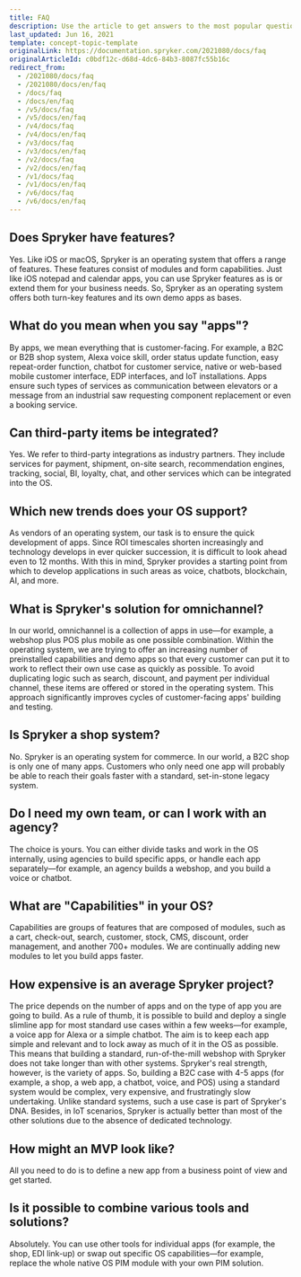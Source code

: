 ```yaml
---
title: FAQ
description: Use the article to get answers to the most popular questions about Spryker.
last_updated: Jun 16, 2021
template: concept-topic-template
originalLink: https://documentation.spryker.com/2021080/docs/faq
originalArticleId: c0bdf12c-d68d-4dc6-84b3-8087fc55b16c
redirect_from:
  - /2021080/docs/faq
  - /2021080/docs/en/faq
  - /docs/faq
  - /docs/en/faq
  - /v5/docs/faq
  - /v5/docs/en/faq
  - /v4/docs/faq
  - /v4/docs/en/faq
  - /v3/docs/faq
  - /v3/docs/en/faq
  - /v2/docs/faq
  - /v2/docs/en/faq
  - /v1/docs/faq
  - /v1/docs/en/faq
  - /v6/docs/faq
  - /v6/docs/en/faq
---
```


## Does Spryker have features?

Yes. Like iOS or macOS, Spryker is an operating system that offers a range of features. These features consist of modules and form capabilities. Just like iOS notepad and calendar apps, you can use Spryker features as is or extend them for your business needs. So, Spryker as an operating system offers both turn-key features and its own demo apps as bases.

## What do you mean when you say "apps"?

By apps, we mean everything that is customer-facing. For example, a B2C or B2B shop system, Alexa voice skill, order status update function, easy repeat-order function, chatbot for customer service, native or web-based mobile customer interface, EDP interfaces, and IoT installations. Apps ensure such types of services as communication between elevators or a message from an industrial saw requesting component replacement or even a booking service.
    
## Can third-party items be integrated?

Yes. We refer to third-party integrations as industry partners. They include services for payment, shipment, on-site search, recommendation engines, tracking, social, BI, loyalty, chat, and other services which can be integrated into the OS.
   
## Which new trends does your OS support?

As vendors of an operating system, our task is to ensure the quick development of apps. Since ROI timescales shorten increasingly and technology develops in ever quicker succession, it is difficult to look ahead even to 12 months. With this in mind, Spryker provides a starting point from which to develop applications in such areas as voice, chatbots, blockchain, AI, and more.
   
## What is Spryker's solution for omnichannel?
    
In our world, omnichannel is a collection of apps in use—for example, a webshop plus POS plus mobile as one possible combination. Within the operating system, we are trying to offer an increasing number of preinstalled capabilities and demo apps so that every customer can put it to work to reflect their own use case as quickly as possible. To avoid duplicating logic such as search, discount, and payment per individual channel, these items are offered or stored in the operating system. This approach significantly improves cycles of customer-facing apps' building and testing.
   
## Is Spryker a shop system?
 
No. Spryker is an operating system for commerce. In our world, a B2C shop is only one of many apps. Customers who only need one app will probably be able to reach their goals faster with a standard, set-in-stone legacy system.

## Do I need my own team, or can I work with an agency?

The choice is yours. You can either divide tasks and work in the OS internally, using agencies to build specific apps, or handle each app separately—for example, an agency builds a webshop, and you build a voice or chatbot.

## What are "Capabilities" in your OS?

Capabilities are groups of features that are composed of modules, such as a cart, check-out, search, customer, stock, CMS, discount, order management, and another 700+ modules. We are continually adding new modules to let you build apps faster.

## How expensive is an average Spryker project?

The price depends on the number of apps and on the type of app you are going to build. As a rule of thumb, it is possible to build and deploy a single slimline app for most standard use cases within a few weeks—for example, a voice app for Alexa or a simple chatbot. The aim is to keep each app simple and relevant and to lock away as much of it in the OS as possible. This means that building a standard, run-of-the-mill webshop with Spryker does not take longer than with other systems. Spryker's real strength, however, is the variety of apps. So, building a B2C case with 4-5 apps (for example, a shop, a web app, a chatbot, voice, and POS) using a standard system would be complex, very expensive, and frustratingly slow undertaking. Unlike standard systems, such a use case is part of Spryker's DNA. Besides, in IoT scenarios, Spryker is actually better than most of the other solutions due to the absence of dedicated technology.

## How might an MVP look like?

All you need to do is to define a new app from a business point of view and get started.

## Is it possible to combine various tools and solutions?

Absolutely. You can use other tools for individual apps (for example, the shop, EDI link-up) or swap out specific OS capabilities—for example, replace the whole native OS PIM module with your own PIM solution.
